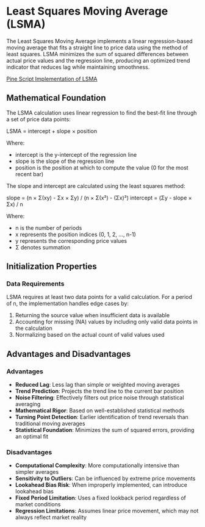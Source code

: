 # Least Squares Moving Average (LSMA)

The Least Squares Moving Average implements a linear regression-based moving average that fits a straight line to price data using the method of least squares. LSMA minimizes the sum of squared differences between actual price values and the regression line, producing an optimized trend indicator that reduces lag while maintaining smoothness.

[Pine Script Implementation of LSMA](https://github.com/mihakralj/pinescript/blob/main/indicators/trends_FIR/lsma.pine)

## Mathematical Foundation

The LSMA calculation uses linear regression to find the best-fit line through a set of price data points:

LSMA = intercept + slope × position

Where:

- intercept is the y-intercept of the regression line
- slope is the slope of the regression line
- position is the position at which to compute the value (0 for the most recent bar)

The slope and intercept are calculated using the least squares method:

slope = (n × Σ(xy) - Σx × Σy) / (n × Σ(x²) - (Σx)²)
intercept = (Σy - slope × Σx) / n

Where:

- n is the number of periods
- x represents the position indices (0, 1, 2, ..., n-1)
- y represents the corresponding price values
- Σ denotes summation

## Initialization Properties

### Data Requirements

LSMA requires at least two data points for a valid calculation. For a period of n, the implementation handles edge cases by:

1. Returning the source value when insufficient data is available
2. Accounting for missing (NA) values by including only valid data points in the calculation
3. Normalizing based on the actual count of valid values used

## Advantages and Disadvantages

### Advantages

- **Reduced Lag**: Less lag than simple or weighted moving averages
- **Trend Prediction**: Projects the trend line to the current bar position
- **Noise Filtering**: Effectively filters out price noise through statistical averaging
- **Mathematical Rigor**: Based on well-established statistical methods
- **Turning Point Detection**: Earlier identification of trend reversals than traditional moving averages
- **Statistical Foundation**: Minimizes the sum of squared errors, providing an optimal fit

### Disadvantages

- **Computational Complexity**: More computationally intensive than simpler averages
- **Sensitivity to Outliers**: Can be influenced by extreme price movements
- **Lookahead Bias Risk**: When improperly implemented, can introduce lookahead bias
- **Fixed Period Limitation**: Uses a fixed lookback period regardless of market conditions
- **Regression Limitations**: Assumes linear price movement, which may not always reflect market reality
